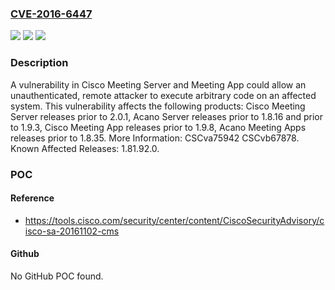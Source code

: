 ### [CVE-2016-6447](https://cve.mitre.org/cgi-bin/cvename.cgi?name=CVE-2016-6447)
![](https://img.shields.io/static/v1?label=Product&message=Cisco%20Meeting%20Server%20before%202.0.1%2C%20Acano%20Server%20before%201.9.3%2C%20Cisco%20Meeting%20App%20before%201.9.8%2C%20Acano%20Meeting%20Apps%20before%201.8.35&color=blue)
![](https://img.shields.io/static/v1?label=Version&message=n%2Fa&color=blue)
![](https://img.shields.io/static/v1?label=Vulnerability&message=unspecified&color=brighgreen)

### Description

A vulnerability in Cisco Meeting Server and Meeting App could allow an unauthenticated, remote attacker to execute arbitrary code on an affected system. This vulnerability affects the following products: Cisco Meeting Server releases prior to 2.0.1, Acano Server releases prior to 1.8.16 and prior to 1.9.3, Cisco Meeting App releases prior to 1.9.8, Acano Meeting Apps releases prior to 1.8.35. More Information: CSCva75942 CSCvb67878. Known Affected Releases: 1.81.92.0.

### POC

#### Reference
- https://tools.cisco.com/security/center/content/CiscoSecurityAdvisory/cisco-sa-20161102-cms

#### Github
No GitHub POC found.

